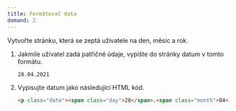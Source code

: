 ```yaml
---
title: Formátovač data
demand: 2
---
```


Vytvořte stránku, která se zeptá uživatele na den, měsíc a rok. 

1. Jakmile uživatel zadá patřičné údaje, vypište do stránky datum v tomto formátu.
   ```
   28.04.2021
   ```
1. Vypisujte datum jako následující HTML kód.
   ```html
   <p class="date"><span class="day">28</span>.<span class="month">04</span>.<span class="year">2021</span></p>
   ```
